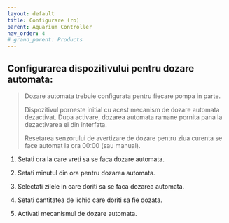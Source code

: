 ```yaml
---
layout: default
title: Configurare (ro)
parent: Aquarium Controller
nav_order: 4
# grand_parent: Products
---
```


## Configurarea dispozitivului pentru dozare automata:

> Dozare automata trebuie configurata pentru fiecare pompa in parte.
>
> Dispozitivul porneste initial cu acest mecanism de dozare automata dezactivat. Dupa activare, dozarea automata ramane pornita pana la dezactivarea ei din interfata.
>
> Resetarea senzorului de avertizare de dozare pentru ziua curenta se face automat la ora 00:00 (sau manual).
>

1. Setati ora la care vreti sa se faca dozare automata.

2. Setati minutul din ora pentru dozarea automata.

3. Selectati zilele in care doriti sa se faca dozarea automata.

4. Setati cantitatea de lichid care doriti sa fie dozata.

5. Activati mecanismul de dozare automata.




